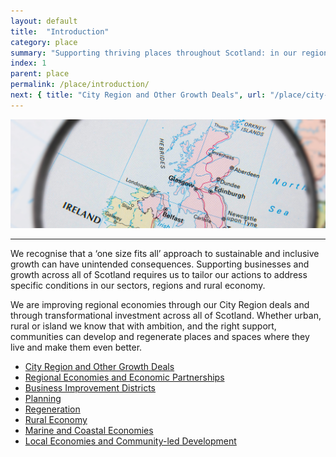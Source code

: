 ```yaml
---
layout: default
title:  "Introduction"
category: place
summary: "Supporting thriving places throughout Scotland: in our regions, cities, towns and the rural economy."
index: 1
parent: place
permalink: /place/introduction/
next: { title: "City Region and Other Growth Deals", url: "/place/city-region-deals/" }
---
```

![Places Photo](/assets/images/pageimages/place.jpg)
<br>
<hr>


We recognise that a ‘one size fits all’ approach to sustainable and inclusive growth can have unintended consequences. Supporting businesses and growth across all of Scotland requires us to tailor our actions to address specific conditions in our sectors, regions and rural economy.

We are improving regional economies through our City Region deals and through transformational investment across all of Scotland.  Whether urban, rural or island we know that with ambition, and the right support, communities can develop and regenerate places and spaces where they live and make them even better.


* [City Region and Other Growth Deals](/place/city-region-deals/)
* [Regional Economies and Economic Partnerships](/place/regional-economies/)
* [Business Improvement Districts](/place/business-improvement-districts/)
* [Planning](/place/planning/)
* [Regeneration](/place/regeneration/)
* [Rural Economy](/place/rural-economy/)
* [Marine and Coastal Economies](/place/marine-and-coastal/)
* [Local Economies and Community-led Development](/place/local-economies/)

